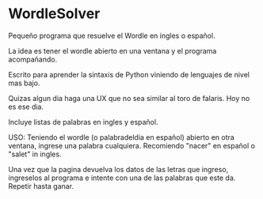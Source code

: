 # WordleSolver
Pequeño programa que resuelve el Wordle en ingles o español.

La idea es tener el wordle abierto en una ventana y el programa acompañando.

Escrito para aprender la sintaxis de Python viniendo de lenguajes de nivel mas bajo.

Quizas algun dia haga una UX que no sea similar al toro de falaris. Hoy no es ese dia.

Incluye listas de palabras en ingles y español.

USO:
Teniendo el wordle (o palabradeldia en español) abierto en otra ventana, ingrese una palabra cualquiera. Recomiendo "nacer" en español
o "salet" in ingles.

Una vez que la pagina devuelva los datos de las letras que ingreso, ingreselos al programa e intente con una de las palabras que este da. 
Repetir hasta ganar.
